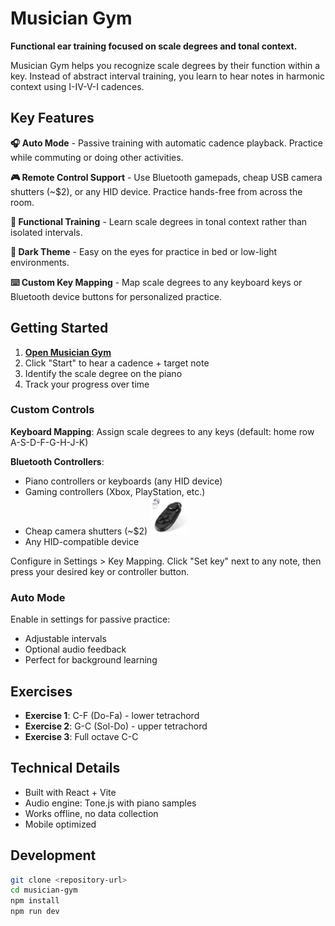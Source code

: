 # Musician Gym

**Functional ear training focused on scale degrees and tonal context.**

Musician Gym helps you recognize scale degrees by their function within a key. Instead of abstract interval training, you learn to hear notes in harmonic context using I-IV-V-I cadences.

## Key Features

**🎧 Auto Mode** - Passive training with automatic cadence playback. Practice while commuting or doing other activities.

**🎮 Remote Control Support** - Use Bluetooth gamepads, cheap USB camera shutters (~$2), or any HID device. Practice hands-free from across the room.

**🎼 Functional Training** - Learn scale degrees in tonal context rather than isolated intervals.

**🌙 Dark Theme** - Easy on the eyes for practice in bed or low-light environments.

**⌨️ Custom Key Mapping** - Map scale degrees to any keyboard keys or Bluetooth device buttons for personalized practice.

## Getting Started

1. **[Open Musician Gym](https://martinalcalde.github.io/musician-gym/)**
2. Click "Start" to hear a cadence + target note  
3. Identify the scale degree on the piano
4. Track your progress over time

### Custom Controls

**Keyboard Mapping**: Assign scale degrees to any keys (default: home row A-S-D-F-G-H-J-K)

**Bluetooth Controllers**: 
- Piano controllers or keyboards (any HID device)
- Gaming controllers (Xbox, PlayStation, etc.)
- Cheap camera shutters (~$2) <img src="ble-controller.png" alt="Camera Shutter" width="60">
- Any HID-compatible device

Configure in Settings > Key Mapping. Click "Set key" next to any note, then press your desired key or controller button.

### Auto Mode

Enable in settings for passive practice:
- Adjustable intervals
- Optional audio feedback
- Perfect for background learning

## Exercises

- **Exercise 1**: C-F (Do-Fa) - lower tetrachord
- **Exercise 2**: G-C (Sol-Do) - upper tetrachord  
- **Exercise 3**: Full octave C-C

## Technical Details

- Built with React + Vite
- Audio engine: Tone.js with piano samples
- Works offline, no data collection
- Mobile optimized

## Development

```bash
git clone <repository-url>
cd musician-gym
npm install
npm run dev
```